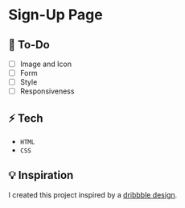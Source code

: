 # Sign-Up Page

## 📆 To-Do
- [ ] Image and Icon
- [ ] Form
- [ ] Style
- [ ] Responsiveness

## ⚡ Tech
- `HTML`
- `CSS`

## 💡 Inspiration
I created this project inspired by a [dribbble design](https://dribbble.com/shots/21677009-Nixon-SaaS-Web-Log-in-Screen).
